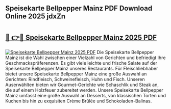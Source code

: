 ## Speisekarte Bellpepper Mainz PDF Download Online 2025 jdxZn

# <h2><a href="http://gc5z43.nevu.top/?p=Speisekarte+Bellpepper+Mainz">🔗 👉🔴 Speisekarte Bellpepper Mainz 2025 PDF</a></h2>

[![Speisekarte Bellpepper Mainz 2025 PDF](https://i.imgur.com/dBaPXMq.png)](http://gc5z43.nevu.top/?p=Speisekarte+Bellpepper+Mainz)
Die Speisekarte Bellpepper Mainz ist die Wahl zwischen einer Vielzahl von Gerichten und befriedigt Ihre Geschmackspräferenzen. Es gibt viele leichte und frische Salate auf der Speisekarte Bellpepper Mainz unseres Restaurants. Für Fleischliebhaber bietet unsere Speisekarte Bellpepper Mainz eine große Auswahl an Gerichten: Rindfleisch, Schweinefleisch, Huhn und Fisch. Unseren Auserwählten bieten wir Gourmet-Gerichte wie Schaschlik und Steak an, die auf einem Holzfeuer zubereitet werden. Unsere Speisekarte Bellpepper Mainz umfasst eine große Auswahl an Desserts, von klassischen Torten und Kuchen bis hin zu exquisiten Crème Brûlée und Schokoladen-Balinas.
